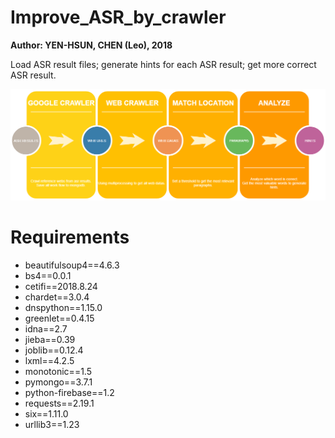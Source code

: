 # Improve_ASR_by_crawler

__Author: YEN-HSUN, CHEN (Leo), 2018__

Load ASR result files; generate hints for each ASR result; get more correct ASR result.

![Pipeline](/images/ASR_improve_pipeline.png)

# Requirements

* beautifulsoup4==4.6.3
* bs4==0.0.1
* cetifi==2018.8.24
* chardet==3.0.4
* dnspython==1.15.0
* greenlet==0.4.15
* idna==2.7
* jieba==0.39
* joblib==0.12.4
* lxml==4.2.5
* monotonic==1.5
* pymongo==3.7.1
* python-firebase==1.2
* requests==2.19.1
* six==1.11.0
* urllib3==1.23

